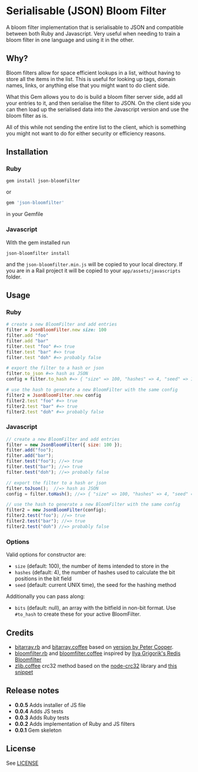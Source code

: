 # Serialisable (JSON) Bloom Filter

A bloom filter implementation that is serialisable to JSON and compatible between both Ruby and Javascript. Very useful when needing to train a bloom filter in one language and using it in the other.

## Why?

Bloom filters allow for space efficient lookups in a list, without having to store all the items in the list. This is useful for looking up tags, domain names, links, or anything else that you might want to do client side.

What this Gem allows you to do is build a bloom filter server side, add all your entries to it, and then serialise the filter to JSON. On the client side you can then load up the serialised data into the Javascript version and use the bloom filter as is.

All of this while not sending the entire list to the client, which is something you might not want to do for either security or efficiency reasons.

## Installation

### Ruby

```shell
gem install json-bloomfilter
```

or

```ruby
gem 'json-bloomfilter'
```

in your Gemfile

### Javascript

With the gem installed run

```
json-bloomfilter install
```

and the `json-bloomfilter.min.js` will be copied to your local directory. If you are in a Rail project it will be copied to your `app/assets/javascripts` folder.

## Usage

### Ruby

```ruby
# create a new BloomFilter and add entries
filter = JsonBloomFilter.new size: 100
filter.add "foo"
filter.add "bar"
filter.test "foo" #=> true
filter.test "bar" #=> true
filter.test "doh" #=> probably false

# export the filter to a hash or json
filter.to_json #=> hash as JSON
config = filter.to_hash #=> { "size" => 100, "hashes" => 4, "seed" => 1234567890, "bits" => [...] }

# use the hash to generate a new BloomFilter with the same config
filter2 = JsonBloomFilter.new config
filter2.test "foo" #=> true
filter2.test "bar" #=> true
filter2.test "doh" #=> probably false
```

### Javascript

```javascript
// create a new BloomFilter and add entries
filter = new JsonBloomFilter({ size: 100 });
filter.add("foo");
filter.add("bar");
filter.test("foo"); //=> true
filter.test("bar"); //=> true
filter.test("doh"); //=> probably false

// export the filter to a hash or json
filter.toJson();  //=> hash as JSON
config = filter.toHash(); //=> { "size" => 100, "hashes" => 4, "seed" => 1234567890, "bits" => [...] }

// use the hash to generate a new BloomFilter with the same config
filter2 = new JsonBloomFilter(config);
filter2.test("foo"); //=> true
filter2.test("bar"); //=> true
filter2.test("doh") //=> probably false
```

### Options

Valid options for constructor are:

* `size` (default: 100), the number of items intended to store in the
* `hashes` (default: 4), the number of hashes used to calculate the bit positions in the bit field
* `seed` (default: current UNIX time), the seed for the hashing method

Additionally you can pass along:

* `bits` (default: null), an array with the bitfield in non-bit format. Use `#to_hash` to create these for your active BloomFilter.

## Credits

* [bitarray.rb](https://github.com/cbetta/json-bloomfilter/blob/master/lib/json/bloomfilter/bitarray.rb) and [bitarray.coffee](https://github.com/cbetta/json-bloomfilter/blob/master/coffee/bitarray.coffee) based on [version by Peter Cooper](https://github.com/peterc/bitarray).
* [bloomfilter.rb](https://github.com/cbetta/json-bloomfilter/blob/master/lib/json/bloomfilter.rb) and [bloomfilter.coffee](https://github.com/cbetta/json-bloomfilter/blob/master/coffee/bloomfilter.coffee) inspired by [Ilya Grigorik's Redis Bloomfilter](https://github.com/igrigorik/bloomfilter-rb/blob/master/lib/bloomfilter/redis.rb)
* [zlib.coffee](https://github.com/cbetta/json-bloomfilter/blob/master/coffee/zlib.coffee) crc32 method based on the [node-crc32](https://github.com/mikepulaski/node-crc32) library and [this snippet](http://stackoverflow.com/questions/6226189/how-to-convert-a-string-to-bytearray/10132540#10132540)

## Release notes

* **0.0.5** Adds installer of JS file
* **0.0.4** Adds JS tests
* **0.0.3** Adds Ruby tests
* **0.0.2** Adds implementation of Ruby and JS filters
* **0.0.1** Gem skeleton

## License

See [LICENSE](https://github.com/cbetta/json-bloomfilter/blob/master/LICENSE)

